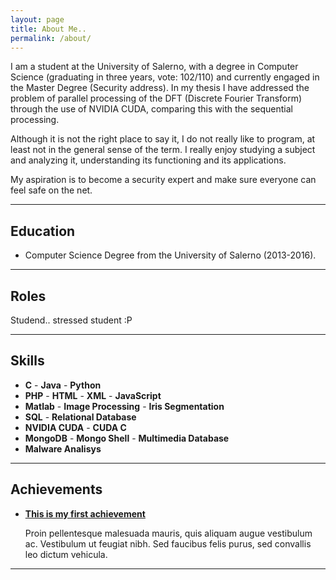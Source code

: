 ```yaml
---
layout: page
title: About Me..
permalink: /about/
---
```


I am a student at the University of Salerno, with a degree in Computer Science (graduating in three years, vote: 102/110) and currently engaged in the Master Degree (Security address). In my thesis I have addressed the problem of parallel processing of the DFT (Discrete Fourier Transform) through the use of NVIDIA CUDA, comparing this with the sequential processing.

Although it is not the right place to say it, I do not really like to program, at least not in the general sense of the term. I really enjoy studying a subject and analyzing it, understanding its functioning and its applications.

My aspiration is to become a security expert and make sure everyone can feel safe on the net.

***

## Education

* Computer Science Degree from the University of Salerno (2013-2016).

***

## Roles

Studend.. stressed student :P

***

## Skills

* **C** - **Java** - **Python**
* **PHP** - **HTML** - **XML** - **JavaScript**
* **Matlab** - **Image Processing** - **Iris Segmentation**
* **SQL** - **Relational Database**
* **NVIDIA CUDA** - **CUDA C**
* **MongoDB** - **Mongo Shell** - **Multimedia Database**
* **Malware Analisys**  
    
***
    
## Achievements


* [**This is my first achievement**](#) 
   
   Proin pellentesque malesuada mauris, quis aliquam augue vestibulum ac. Vestibulum ut feugiat nibh. Sed faucibus felis purus, sed convallis leo dictum vehicula.

***



